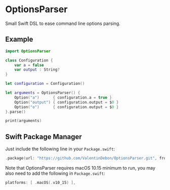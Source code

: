 # OptionsParser

Small Swift DSL to ease command line options parsing.

## Example

```swift
import OptionsParser

class Configuration {
	var a = false
	var output : String?
}

let configuration = Configuration()

let arguments = OptionsParser() {
	Option("a")      { configuration.a = true }
	Option("output") { configuration.output = $0 }
	Option("o")      { configuration.output = $0 }
}.parse()

print(arguments)

```

## Swift Package Manager

Just include the following line in your `Package.swift`:

```swift
.package(url: "https://github.com/ValentinDebon/OptionsParser.git", from: "0.0.1"),
```

Note that OptionsParser requires macOS 10.15 minimum to run, you may also need to add the following in `Package.swift`:
```swift
platforms: [ .macOS(.v10_15) ],
```
